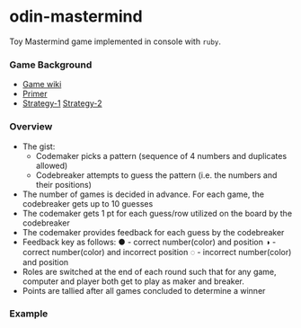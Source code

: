 # odin-mastermind
Toy Mastermind game implemented in console with `ruby`.

### Game Background
* [Game wiki]((https://en.wikipedia.org/wiki/Mastermind_(board_game)))
* [Primer](https://www.youtube.com/watch?v=dMHxyulGrEk)
* [Strategy-1](https://puzzling.stackexchange.com/questions/546/clever-ways-to-solve-mastermind) [Strategy-2](https://en.wikipedia.org/wiki/Mastermind_(board_game)#Worst_case:_Five-guess_algorithm)

### Overview
* The gist:
  * Codemaker picks a pattern (sequence of 4 numbers and duplicates allowed)
  * Codebreaker attempts to guess the pattern (i.e. the numbers and their positions)
* The number of games is decided in advance. For each game, the codebreaker gets up to 10 guesses
* The codemaker gets 1 pt for each guess/row utilized on the board by the codebreaker
* The codemaker provides feedback for each guess by the codebreaker
* Feedback key as follows:
    ● - correct number(color) and position
    ◑ - correct number(color) and incorrect position
    ◌ - incorrect number(color) and position
* Roles are switched at the end of each round such that for any game, computer and player both get to play as maker and breaker.
* Points are tallied after all games concluded to determine a winner

### Example